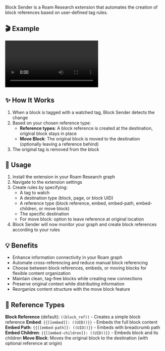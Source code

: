 Block Sender is a Roam Research extension that automates the creation of block references based on user-defined tag rules.

## 🎬 Example

<video src="https://github-production-user-asset-6210df.s3.amazonaws.com/4028391/373327914-fe400195-8473-4b08-a58e-59352670e0a2.mp4?X-Amz-Algorithm=AWS4-HMAC-SHA256&X-Amz-Credential=AKIAVCODYLSA53PQK4ZA%2F20241003%2Fus-east-1%2Fs3%2Faws4_request&X-Amz-Date=20241003T160318Z&X-Amz-Expires=300&X-Amz-Signature=fbfedc3347bce1d9e1f058fab938622dfb1b0cff110f6f8c9c9d8f6299492780&X-Amz-SignedHeaders=host" max-width="600"></video>

## ✨ How It Works

1. When a block is tagged with a watched tag, Block Sender detects the change
2. Based on your chosen reference type:
   - **Reference types**: A block reference is created at the destination, original block stays in place
   - **Move Block**: The original block is moved to the destination (optionally leaving a reference behind)
3. The original tag is removed from the block

## 🚀 Usage

1. Install the extension in your Roam Research graph
2. Navigate to the extension settings
3. Create rules by specifying:
   - A tag to watch
   - A destination type (block, page, or block UID)
   - A reference type (block reference, embed, embed-path, embed-children, or move block)
   - The specific destination
   - For move block: option to leave reference at original location
4. Block Sender will now monitor your graph and create block references according to your rules

## 💡 Benefits

- Enhance information connectivity in your Roam graph
- Automate cross-referencing and reduce manual block referencing
- Choose between block references, embeds, or moving blocks for flexible content organization
- Maintain clean, tag-free blocks while creating new connections
- Preserve original context while distributing information
- Reorganize content structure with the move block feature

## 🔧 Reference Types

**Block Reference** (default): `((block_ref))` - Creates a simple block reference
**Embed**: `{{[[embed]]: ((UID))}}` - Embeds the full block content
**Embed Path**: `{{[[embed-path]]: ((UID))}}` - Embeds with breadcrumb path
**Embed Children**: `{{[[embed-children]]: ((UID))}}` - Embeds block and its children
**Move Block**: Moves the original block to the destination (with optional reference at origin)
